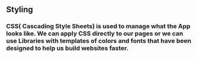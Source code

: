 ## Styling

### CSS( Cascading Style Sheets) is used to manage what the App looks like. We can apply CSS directly to our pages or we can use Libraries with templates of colors and fonts that have been designed to help us build websites faster. 
